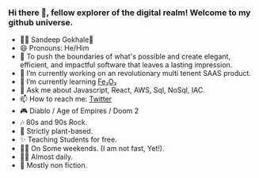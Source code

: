 ### Hi there 👋, fellow explorer of the digital realm! Welcome to my github universe.

- 🧑‍💻 Sandeep Gokhale👋
- 😄 Pronouns: He/Him
- 🚀 To push the boundaries of what's possible and create elegant, efficient, and impactful software that leaves a lasting impression.
- 🔭 I’m currently working on an revolutionary multi tenent SAAS product.
- 🌱 I’m currently learning [Fe₂O₃](https://www.rust-lang.org/)
- 💬 Ask me about Javascript, React, AWS, Sql, NoSql, IAC.
- 📫 How to reach me: [Twitter](https://twitter.com/thegokhale)
- 🎮 Diablo / Age of Empires / Doom 2
- 🎶 80s and 90s Rock.
- 🥗 Strictly plant-based.
- ✨ Teaching Students for free.
- 🚴‍♂️ On Some weekends. (I am not fast, Yet!).
- 🏃‍♂️ Almost daily.
- 📖 Mostly non fiction.
